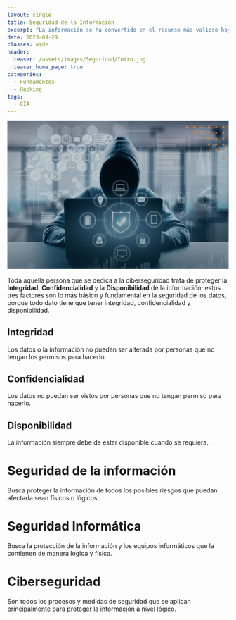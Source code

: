 ```yaml
---
layout: single
title: Seguridad de la Información
excerpt: "La información se ha convertido en el recurso más valioso hoy en día, ya que con ella se puede realizar estafas, delitos e incluso se puede vender al mejor postor para diferentes objetivos."
date: 2023-09-29
classes: wide
header:
  teaser: /assets/images/Seguridad/Intro.jpg
  teaser_home_page: true
categories:
  - Fundamentos
  - Hacking
tags:
  - CIA
---
```


<center>
    <img src='./../assets/images/Seguridad/Intro.jpg'>
</center>

Toda aquella persona que se dedica a la ciberseguridad trata de proteger la **Integridad**, **Confidencialidad** y la **Disponibilidad** de la información; estos tres factores son lo más básico y fundamental en la seguridad de los datos, porque todo dato tiene que tener integridad, confidencialidad y disponibilidad.

## Integridad

Los datos o la información no puedan ser alterada por personas que no tengan los permisos para hacerlo.

## Confidencialidad

Los datos no puedan ser vistos por personas que no tengan permiso para hacerlo.

## Disponibilidad

La información siempre debe de estar disponible cuando se requiera.

# Seguridad de la información

Busca proteger la información de todos los posibles riesgos que puedan afectarla sean físicos o lógicos.

# Seguridad Informática

Busca la protección de la información y los equipos informáticos que la contienen de manera lógica y física.

# Ciberseguridad

Son todos los procesos y medidas de seguridad que se aplican principalmente para proteger la información a nivel lógico.
